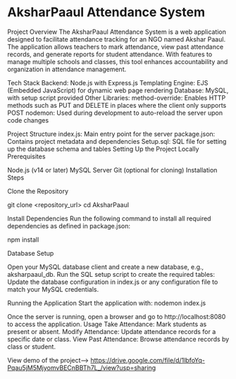 # AksharPaaul Attendance System

Project Overview
The AksharPaaul Attendance System is a web application designed to facilitate attendance tracking for an NGO named Akshar Paaul. The application allows teachers to mark attendance, view past attendance records, and generate reports for student attendance. With features to manage multiple schools and classes, this tool enhances accountability and organization in attendance management.

Tech Stack
Backend: Node.js with Express.js
Templating Engine: EJS (Embedded JavaScript) for dynamic web page rendering
Database: MySQL, with setup script provided
Other Libraries:
method-override: Enables HTTP methods such as PUT and DELETE in places where the client only supports POST
nodemon: Used during development to auto-reload the server upon code changes

Project Structure
index.js: Main entry point for the server
package.json: Contains project metadata and dependencies
Setup.sql: SQL file for setting up the database schema and tables
Setting Up the Project Locally
Prerequisites

Node.js (v14 or later)
MySQL Server
Git (optional for cloning)
Installation Steps

Clone the Repository

git clone <repository_url>
cd AksharPaaul

Install Dependencies Run the following command to install all required dependencies as defined in package.json:

npm install

Database Setup

Open your MySQL database client and create a new database, e.g., aksharpaaul_db.
Run the SQL setup script to create the required tables:
Update the database configuration in index.js or any configuration file to match your MySQL credentials.

Running the Application Start the application with:
nodemon index.js

Once the server is running, open a browser and go to http://localhost:8080 to access the application.
Usage
Take Attendance: Mark students as present or absent.
Modify Attendance: Update attendance records for a specific date or class.
View Past Attendance: Browse attendance records by class or student.

View demo of the project--> https://drive.google.com/file/d/1lbfoYq-Pqau5jM5MjyomvBECnBBTh7L_/view?usp=sharing
